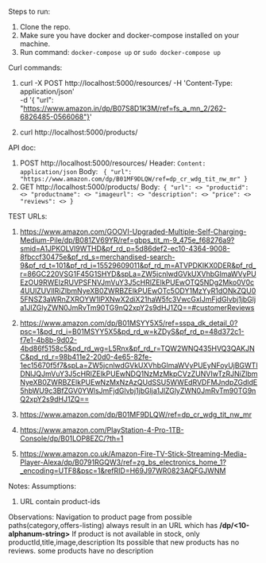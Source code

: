Steps to run:
1. Clone the repo.
2. Make sure you have docker and docker-compose installed on your machine.
3. Run command: `docker-compose up` or `sudo docker-compose up`


Curl commands:
1. curl -X POST http://localhost:5000/resources/ -H 'Content-Type: application/json' \
-d '{ "url": "https://www.amazon.in/dp/B07S8D1K3M/ref=fs_a_mn_2/262-6826485-0566068"}'

2. curl http://localhost:5000/products/



API doc:
1. POST http://localhost:5000/resources/
   Header: `Content:` `application/json`
   Body: `
        {
          "url": "https://www.amazon.com/dp/B01MF9DLQW/ref=dp_cr_wdg_tit_nw_mr"
        }`
2. GET http://localhost:5000/products/
   Body:`
        {
          "url": <>
          "productid": <>
          "productname": <>
          "imageurl": <>
          "description": <>
          "price": <>
          "reviews": <>
        }`

TEST URLs:
1. https://www.amazon.com/GOOVI-Upgraded-Multiple-Self-Charging-Medium-Pile/dp/B081ZV69YR/ref=gbps_tit_m-9_475e_f68276a9?smid=A1JPKOLVI9WTHD&pf_rd_p=5d86def2-ec10-4364-9008-8fbccf30475e&pf_rd_s=merchandised-search-9&pf_rd_t=101&pf_rd_i=15529609011&pf_rd_m=ATVPDKIKX0DER&pf_rd_r=86GC220VSG1F45G1SHYD&spLa=ZW5jcnlwdGVkUXVhbGlmaWVyPUEzOU9RWEIzRUVPSFNVJmVuY3J5cHRlZElkPUEwOTQ5NDg2Mko0V0c4UUlZUVlIRiZlbmNyeXB0ZWRBZElkPUEwOTc5ODY1MzYyR1dONkZQU05FNSZ3aWRnZXROYW1lPXNwX2diX21haW5fc3VwcGxlJmFjdGlvbj1jbGlja1JlZGlyZWN0JmRvTm90TG9nQ2xpY2s9dHJ1ZQ==#customerReviews

2. https://www.amazon.com/dp/B01MSYY5X5/ref=sspa_dk_detail_0?psc=1&pd_rd_i=B01MSYY5X5&pd_rd_w=kZDyS&pf_rd_p=48d372c1-f7e1-4b8b-9d02-4bd86f5158c5&pd_rd_wg=L5Rnx&pf_rd_r=TQW2WNQ435HVQ3QAKJNC&pd_rd_r=98b411e2-20d0-4e65-82fe-1ec15670f5f7&spLa=ZW5jcnlwdGVkUXVhbGlmaWVyPUEyNFoyUjBGWTlDNlJQJmVuY3J5cHRlZElkPUEwNDQ1NzMzMkpCVzZUNVIwTzRJNiZlbmNyeXB0ZWRBZElkPUEwNzMxNzAzQUdSSU5WWEdRVDFMJndpZGdldE5hbWU9c3BfZGV0YWlsJmFjdGlvbj1jbGlja1JlZGlyZWN0JmRvTm90TG9nQ2xpY2s9dHJ1ZQ==

3. https://www.amazon.com/dp/B01MF9DLQW/ref=dp_cr_wdg_tit_nw_mr

4. https://www.amazon.com/PlayStation-4-Pro-1TB-Console/dp/B01LOP8EZC/?th=1

5. https://www.amazon.co.uk/Amazon-Fire-TV-Stick-Streaming-Media-Player-Alexa/dp/B0791RGQW3/ref=zg_bs_electronics_home_1?_encoding=UTF8&psc=1&refRID=H69J97WR0823AQFGJWNM



Notes:
Assumptions:
1. URL contain product-ids

Observations:
Navigation to product page from possible paths(category,offers-listing) always result in an URL which has **/dp/<10-alphanum-string>**
If product is not available in stock, only productId,title,image,description
Its possible that new products has no reviews.
some products have no description

